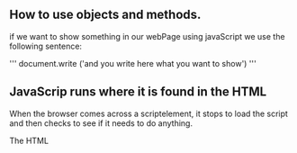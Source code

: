 ## How to use objects and methods.

if we want to show something in our webPage using javaScript we use the following sentence:

'''
 document.write ('and you write here what you want to show') 
'''

## JavaScrip runs where it is found in the HTML

When the browser comes across a scriptelement, it stops to load the script and then checks to see if it needs to do anything.

The HTML **<script>** element is used in HTML pages to tell the browser to load the JavaScript file.

## Statements

A script is a series of instructions that a computer can follow one-by-one.Each individual instruction or step is known as a statement.Statements should end with a semicolon.

## comments

You should write comments to explain what your code does.They help make your code easier to read and understand.
This can help you and others who read your code. And you can write it using the following tags : /* write your comment here */

## loops

loops check a condition. if it returns true, a code block will rum. then the condition will be checked again and if it still returns true, the code block will run again. it repeats until the condition returns false.
The main three types of loops are : 
* For (used a counter as condition).
* While
* Do while 


